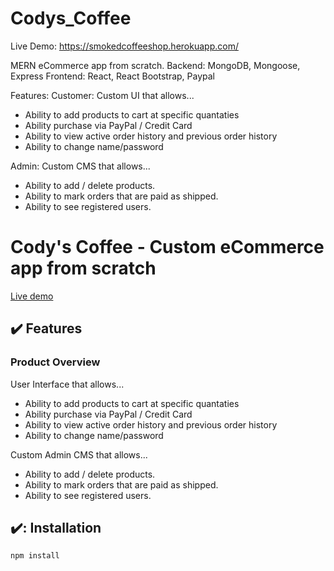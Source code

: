 # Codys_Coffee

Live Demo: https://smokedcoffeeshop.herokuapp.com/

MERN eCommerce app from scratch.
Backend: MongoDB, Mongoose, Express
Frontend: React, React Bootstrap, Paypal

Features: 
Customer:
Custom UI that allows...
- Ability to add products to cart at specific quantaties
- Ability purchase via PayPal / Credit Card
- Ability to view active order history and previous order history
- Ability to change name/password


Admin:
Custom CMS that allows...
- Ability to add / delete products.
- Ability to mark orders that are paid as shipped.
- Ability to see registered users.



# Cody's Coffee - Custom eCommerce app from scratch

[Live demo](https://jdh-contactkeeper.herokuapp.com/login)

## :heavy_check_mark: Features

### Product Overview

User Interface that allows...
- Ability to add products to cart at specific quantaties
- Ability purchase via PayPal / Credit Card
- Ability to view active order history and previous order history
- Ability to change name/password

Custom Admin CMS that allows...
- Ability to add / delete products.
- Ability to mark orders that are paid as shipped.
- Ability to see registered users.

## ✔️: Installation

```
npm install
```
